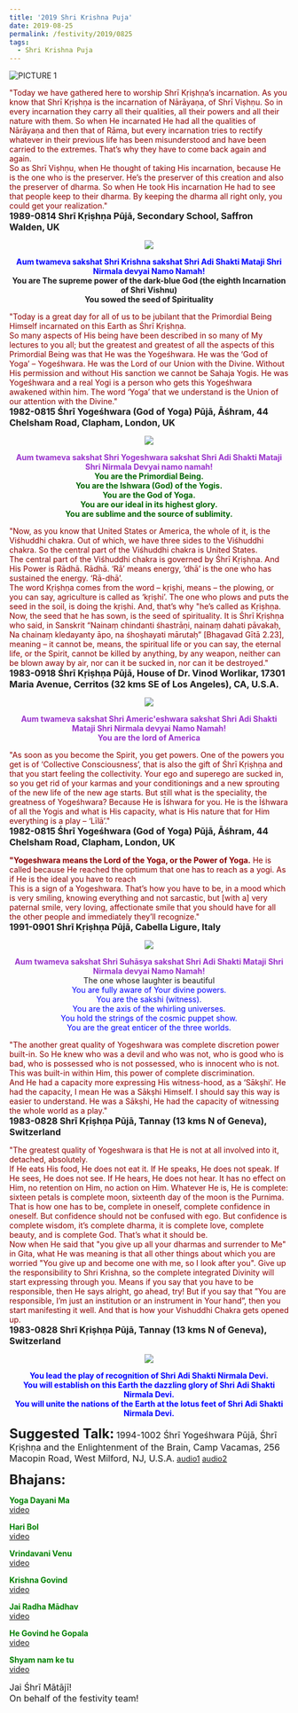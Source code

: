 ```yaml
---
title: '2019 Shri Krishna Puja'
date: 2019-08-25
permalink: /festivity/2019/0825
tags:
  - Shri Krishna Puja
---
```


![PICTURE 1](/images/image1.png)

<p>
<font color="DarkRed">"Today we have gathered here to worship Shrī Kṛiṣhṇa’s incarnation. As you know that Shrī Kṛiṣhṇa is the incarnation of Nārāyaṇa, of Shrī Viṣhṇu. So in every incarnation they carry all their qualities, all their powers and all their nature with them. So when He incarnated He had all the qualities of Nārāyaṇa and then that of Rāma, but every incarnation tries to rectify whatever in their previous life has been misunderstood and have been carried to the extremes. That’s why they have to come back again and again.<br>
So as Shrī Viṣhṇu, when He thought of taking His incarnation, because He is the one who is the preserver. He’s the preserver of this creation and also the preserver of dharma. So when He took His incarnation He had to see that people keep to their dharma. By keeping the dharma all right only, you could get your realization."</font><br>
<font size="+0"><b>1989-0814 Shrī Kṛiṣhṇa Pūjā, Secondary School, Saffron Walden, UK</b></font>
</p>

<div style="text-align: center"><img src="/images/image35.png" /></div>

<p style="text-align:center;">
<font color="Blue"><b>Aum twameva sakshat Shri Krishna sakshat Shri Adi Shakti  Mataji Shri Nirmala devyai Namo Namah!</b></font><br>
<b>You are The supreme power of the dark-blue God (the eighth Incarnation of Shri Vishnu)<br>
You sowed the seed of Spirituality</b><br>
</p>

<p>
<font color="DarkRed">"Today is a great day for all of us to be jubilant that the Primordial Being Himself incarnated on this Earth as Śhrī Kṛiṣhṇa.<br>
So many aspects of His being have been described in so many of My lectures to you all; but the greatest and greatest of all the aspects of this Primordial Being was that He was the Yogeśhwara. He was the ‘God of Yoga’ – Yogeśhwara. He was the Lord of our Union with the Divine. Without His permission and without His sanction we cannot be Sahaja Yogis. He was Yogeśhwara and a real Yogi is a person who gets this Yogeśhwara awakened within him. The word ‘Yoga’ that we understand is the Union of our attention with the Divine."</font><br>
<font size="+0"><b>1982-0815 Śhrī Yogeśhwara (God of Yoga) Pūjā, Āśhram, 44 Chelsham Road, Clapham, London, UK</b></font>
</p>

<div style="text-align: center"><img src="/images/image36.png" /></div>

<p style="text-align:center;">
<font color="DarkOrchid"><b>Aum twameva sakshat Shri Yogeshwara sakshat Shri Adi Shakti Mataji Shri Nirmala Devyai namo namah!</b></font><br>
<font color="DarkGreen"><b>You are the Primordial Being.<br>
 You are the Ishwara (God) of the Yogis.<br>
You are the God of Yoga.<br>
You are our ideal in its highest glory.<br>
You are sublime and the source of sublimity.</b></font><br>
</p>

<p>
<font color="DarkRed">"Now, as you know that United States or America, the whole of it, is the Viśhuddhi chakra. Out of which, we have three sides to the Viśhuddhi chakra. So the central part of the Viśhuddhi chakra is United States.<br>
The central part of the Viśhuddhi chakra is governed by Śhrī Kṛiṣhṇa. And His Power is Rādhā. Rādhā. ‘Rā’ means energy, ‘dhā’ is the one who has sustained the energy. ‘Rā-dhā’.<br>
The word Kṛiṣhṇa comes from the word – kṛiṣhi, means – the plowing, or you can say, agriculture is called as ‘kṛiṣhi’. The one who plows and puts the seed in the soil, is doing the kṛiṣhi. And, that’s why "he’s called as Kṛiṣhṇa.<br>
Now, the seed that he has sown, is the seed of spirituality. It is Śhrī Kṛiṣhṇa who said, in Sanskrit “Nainaṃ chindanti śhastrāṇi, nainaṃ dahati pāvakaḥ, Na chainaṃ kledayanty āpo, na śhoṣhayati mārutaḥ” [Bhagavad Gītā 2.23], meaning – it cannot be, means, the spiritual life or you can say, the eternal life, or the Spirit, cannot be killed by anything, by any weapon, neither can be blown away by air, nor can it be sucked in, nor can it be destroyed."</font><br>
<font size="+0"><b>1983-0918 Śhrī Kṛiṣhṇa Pūjā, House of Dr. Vinod Worlikar, 17301 Maria Avenue, Cerritos (32 kms SE of Los Angeles), CA, U.S.A.</b></font>
</p>

<div style="text-align: center"><img src="/images/image37.png" /></div>

<p style="color:DarkOrchid; text-align:center;">
<b>Aum twameva sakshat Shri Americ'eshwara sakshat Shri Adi Shakti Mataji Shri Nirmala devyai Namo Namah!<br>
You are the lord of America</b><br>
</p>

<p>
<font color="DarkRed">"As soon as you become the Spirit, you get powers. One of the powers you get is of ‘Collective Consciousness’, that is also the gift of Śhrī Kṛiṣhṇa and that you start feeling the collectivity. Your ego and superego are sucked in, so you get rid of your karmas and your conditionings and a new sprouting of the new life of the new age starts. But still what is the speciality, the greatness of Yogeśhwara? Because He is Īśhwara for you. He is the Īśhwara of all the Yogis and what is His capacity, what is His nature that for Him everything is a play – ‘Līlā’."</font><br>
<font size="+0"><b>1982-0815 Śhrī Yogeśhwara (God of Yoga) Pūjā, Āśhram, 44 Chelsham Road, Clapham, London, UK</b></font>
</p>

<p>
<font color="DarkRed"><b>"Yogeshwara means the Lord of the Yoga, or the Power of Yoga.</b> He is called because He reached the optimum that one has to reach as a yogi. As if He is the ideal you have to reach<br>
This is a sign of a Yogeshwara. That’s how you have to be, in a mood which is very smiling, knowing everything and not sarcastic, but [with a] very paternal smile, very loving, affectionate smile that you should have for all the other people and immediately they’ll recognize."</font><br>
<font size="+0"><b>1991-0901 Shrī Kṛiṣhṇa Pūjā,  Cabella Ligure, Italy</b></font>
</p>

<div style="text-align: center"><img src="/images/image38.png" /></div>

<p style="text-align:center;">
<font color="DarkOrchid"><b>Aum twameva sakshat Shri  Suhāsya sakshat Shri Adi Shakti Mataji Shri Nirmala devyai Namo Namah!</b></font><br>
The one whose laughter is beautiful<br>
<font color="Blue">You are fully aware of Your divine powers.<br> 
You are the sakshi (witness).<br>
You are the axis of the whirling universes.<br> 
You hold the strings of the cosmic puppet show.<br>
You are the great enticer of the three worlds.</font><br>
</p>

<p>
<font color="DarkRed">"The another great quality of Yogeshwara was complete discretion power built-in. So He knew who was a devil and who was not, who is good who is bad, who is possessed who is not possessed, who is innocent who is not. This was built-in within Him, this power of complete discrimination.<br>
And He had a capacity more expressing His witness-hood, as a ‘Sākṣhi’. He had the capacity, I mean He was a Sākṣhi Himself. I should say this way is easier to understand. He was a Sākṣhi, He had the capacity of witnessing the whole world as a play."</font><br>
<font size="+0"><b>1983-0828 Shrī Kṛiṣhṇa Pūjā, Tannay (13 kms N of Geneva), Switzerland</b></font>
</p>

<p>
<font color="DarkRed">"The greatest quality of Yogeshwara is that He is not at all involved into it, detached, absolutely.<br>
If He eats His food, He does not eat it. If He speaks, He does not speak. If He sees, He does not see. If He hears, He does not hear. It has no effect on Him, no retention on Him, no action on Him. Whatever He is, He is complete: sixteen petals is complete moon, sixteenth day of the moon is the Purnima. That is how one has to be, complete in oneself, complete confidence in oneself. But confidence should not be confused with ego. But confidence is complete wisdom, it’s complete dharma, it is complete love, complete beauty, and is complete God. That’s what it should be.<br>
Now when He said that "you give up all your dharmas and surrender to Me" in Gita, what He was meaning is that all other things about which you are worried "You give up and become one with me, so I look after you". Give up the responsibility to Shri Krishna, so the complete integrated Divinity will start  expressing through you. Means if you say that you have to be responsible, then He says alright, go ahead, try! But if you say that ”You are responsible, I’m just an institution or an instrument in Your hand”, then you start manifesting it well. And that is how your Vishuddhi Chakra gets opened up.</font><br>
<font size="+0"><b>1983-0828 Shrī Kṛiṣhṇa Pūjā, Tannay (13 kms N of Geneva), Switzerland</b></font>
</p>

<div style="text-align: center"><img src="/images/image39.png" /></div>

<p style="color:Blue; text-align:center;">
<b>You lead the play of recognition of Shri Adi Shakti Nirmala Devi.<br>
You will establish on this Earth the dazzling glory of Shri Adi Shakti Nirmala Devi.<br>
You will unite the nations of the Earth at the lotus feet of Shri Adi Shakti Nirmala Devi.</b><br>
</p>

<font size="+2"><b>Suggested Talk:</b></font> 
<font size="+0">1994-1002 Śhrī Yogeśhwara Pūjā, Śhrī Kṛiṣhṇa and the Enlightenment of the Brain, Camp Vacamas, 256 Macopin Road, West Milford, NJ, U.S.A.</font>
<a href="https://soundcloud.com/sahaja-library/1994-1002-shri-yogeshwara-puja-1"> audio1</a> <a href="https://soundcloud.com/sahaja-library/1994-1002-shri-yogeshwara-puja-2"> audio2</a><br>

<font size="+2"><b>Bhajans:</b></font>

<p>
<font color="green"><b>Yoga Dayani Ma</b></font><br>
<a href="https://www.youtube.com/watch?v=2DGaLsROulg">video</a><br>
</p>

<p>
<font color="green"><b>Hari Bol</b></font><br>
<a href="https://www.youtube.com/watch?v=_-22CYddCmc">video</a><br>
</p>

<p>
<font color="green"><b>Vrindavani Venu</b></font><br>
<a href="https://seven-teams.github.io/Videos_Links.html">video</a><br>
</p>

<p>
<font color="green"><b>Krishna Govind</b></font><br>
<a href="https://seven-teams.github.io/Videos_Links.html">video</a><br>
</p>

<p>
<font color="green"><b>Jai Radha Mādhav</b></font><br>
<a href="https://www.youtube.com/watch?v=HbA1jA7yMCA">video</a><br>
</p>

<p>
<font color="green"><b>He Govind he Gopala</b></font><br>
<a href="https://seven-teams.github.io/Videos_Links.html">video</a><br>
</p>

<p>
<font color="green"><b>Shyam nam ke tu</b></font><br>
<a href="https://seven-teams.github.io/Videos_Links.html">video</a><br>
</p>

<p>
<font size="+0">Jai Śhrī Mātājī!<br>
On behalf of the festivity team!</font>
</p>
